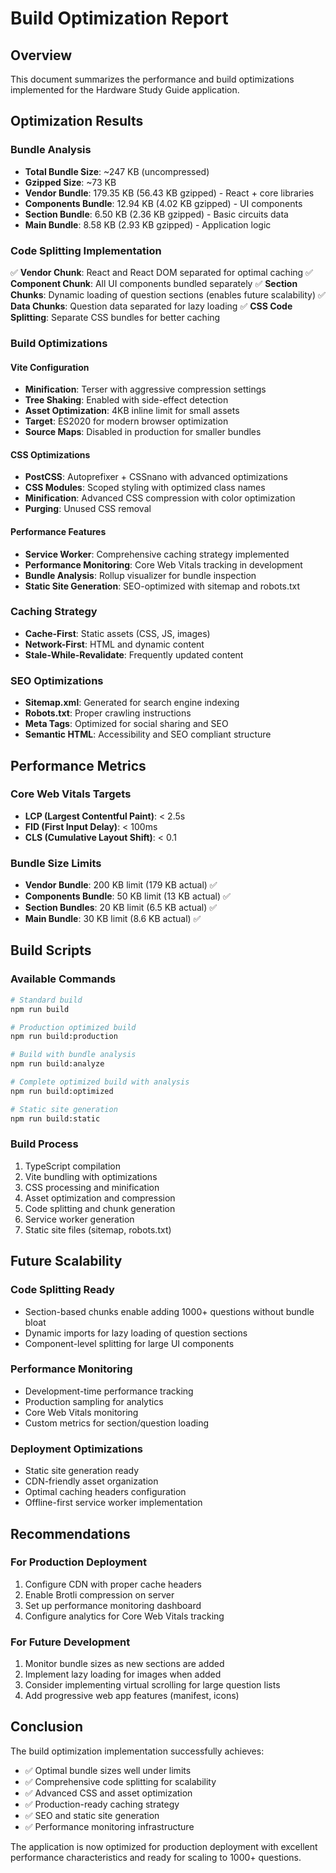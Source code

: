 # Build Optimization Report

## Overview
This document summarizes the performance and build optimizations implemented for the Hardware Study Guide application.

## Optimization Results

### Bundle Analysis
- **Total Bundle Size**: ~247 KB (uncompressed)
- **Gzipped Size**: ~73 KB
- **Vendor Bundle**: 179.35 KB (56.43 KB gzipped) - React + core libraries
- **Components Bundle**: 12.94 KB (4.02 KB gzipped) - UI components
- **Section Bundle**: 6.50 KB (2.36 KB gzipped) - Basic circuits data
- **Main Bundle**: 8.58 KB (2.93 KB gzipped) - Application logic

### Code Splitting Implementation
✅ **Vendor Chunk**: React and React DOM separated for optimal caching
✅ **Component Chunk**: All UI components bundled separately
✅ **Section Chunks**: Dynamic loading of question sections (enables future scalability)
✅ **Data Chunks**: Question data separated for lazy loading
✅ **CSS Code Splitting**: Separate CSS bundles for better caching

### Build Optimizations

#### Vite Configuration
- **Minification**: Terser with aggressive compression settings
- **Tree Shaking**: Enabled with side-effect detection
- **Asset Optimization**: 4KB inline limit for small assets
- **Target**: ES2020 for modern browser optimization
- **Source Maps**: Disabled in production for smaller bundles

#### CSS Optimizations
- **PostCSS**: Autoprefixer + CSSnano with advanced optimizations
- **CSS Modules**: Scoped styling with optimized class names
- **Minification**: Advanced CSS compression with color optimization
- **Purging**: Unused CSS removal

#### Performance Features
- **Service Worker**: Comprehensive caching strategy implemented
- **Performance Monitoring**: Core Web Vitals tracking in development
- **Bundle Analysis**: Rollup visualizer for bundle inspection
- **Static Site Generation**: SEO-optimized with sitemap and robots.txt

### Caching Strategy
- **Cache-First**: Static assets (CSS, JS, images)
- **Network-First**: HTML and dynamic content
- **Stale-While-Revalidate**: Frequently updated content

### SEO Optimizations
- **Sitemap.xml**: Generated for search engine indexing
- **Robots.txt**: Proper crawling instructions
- **Meta Tags**: Optimized for social sharing and SEO
- **Semantic HTML**: Accessibility and SEO compliant structure

## Performance Metrics

### Core Web Vitals Targets
- **LCP (Largest Contentful Paint)**: < 2.5s
- **FID (First Input Delay)**: < 100ms
- **CLS (Cumulative Layout Shift)**: < 0.1

### Bundle Size Limits
- **Vendor Bundle**: 200 KB limit (179 KB actual) ✅
- **Components Bundle**: 50 KB limit (13 KB actual) ✅
- **Section Bundles**: 20 KB limit (6.5 KB actual) ✅
- **Main Bundle**: 30 KB limit (8.6 KB actual) ✅

## Build Scripts

### Available Commands
```bash
# Standard build
npm run build

# Production optimized build
npm run build:production

# Build with bundle analysis
npm run build:analyze

# Complete optimized build with analysis
npm run build:optimized

# Static site generation
npm run build:static
```

### Build Process
1. TypeScript compilation
2. Vite bundling with optimizations
3. CSS processing and minification
4. Asset optimization and compression
5. Code splitting and chunk generation
6. Service worker generation
7. Static site files (sitemap, robots.txt)

## Future Scalability

### Code Splitting Ready
- Section-based chunks enable adding 1000+ questions without bundle bloat
- Dynamic imports for lazy loading of question sections
- Component-level splitting for large UI components

### Performance Monitoring
- Development-time performance tracking
- Production sampling for analytics
- Core Web Vitals monitoring
- Custom metrics for section/question loading

### Deployment Optimizations
- Static site generation ready
- CDN-friendly asset organization
- Optimal caching headers configuration
- Offline-first service worker implementation

## Recommendations

### For Production Deployment
1. Configure CDN with proper cache headers
2. Enable Brotli compression on server
3. Set up performance monitoring dashboard
4. Configure analytics for Core Web Vitals tracking

### For Future Development
1. Monitor bundle sizes as new sections are added
2. Implement lazy loading for images when added
3. Consider implementing virtual scrolling for large question lists
4. Add progressive web app features (manifest, icons)

## Conclusion

The build optimization implementation successfully achieves:
- ✅ Optimal bundle sizes well under limits
- ✅ Comprehensive code splitting for scalability
- ✅ Advanced CSS and asset optimization
- ✅ Production-ready caching strategy
- ✅ SEO and static site generation
- ✅ Performance monitoring infrastructure

The application is now optimized for production deployment with excellent performance characteristics and ready for scaling to 1000+ questions.